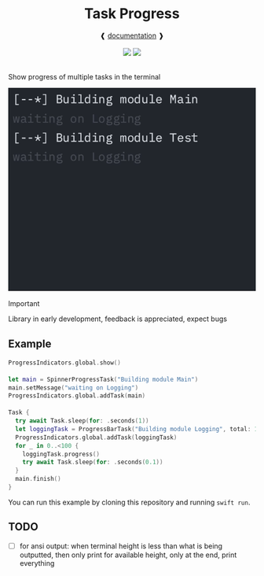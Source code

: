 <div align="center">
  <h1>Task Progress</h1>
  ❰
  <a href="https://swiftpackageindex.com/Jomy10/TaskProgress/documentation/taskprogress">documentation</a>
  ❱
</div><br/>
<div align="center">
  <a href="https://swiftpackageindex.com/Jomy10/TaskProgress"><img src="https://img.shields.io/endpoint?url=https%3A%2F%2Fswiftpackageindex.com%2Fapi%2Fpackages%2FJomy10%2FTaskProgress%2Fbadge%3Ftype%3Dswift-versions"></img></a>
  <a href="https://swiftpackageindex.com/Jomy10/TaskProgress"><img src="https://img.shields.io/endpoint?url=https%3A%2F%2Fswiftpackageindex.com%2Fapi%2Fpackages%2FJomy10%2FTaskProgress%2Fbadge%3Ftype%3Dplatforms"></img></a>
</div><br/>

Show progress of multiple tasks in the terminal

![example gif](resources/example.gif)

> [!IMPORTANT]
> Library in early development, feedback is appreciated, expect bugs

## Example

```swift
ProgressIndicators.global.show()

let main = SpinnerProgressTask("Building module Main")
main.setMessage("waiting on Logging")
ProgressIndicators.global.addTask(main)

Task {
  try await Task.sleep(for: .seconds(1))
  let loggingTask = ProgressBarTask("Building module Logging", total: 100)
  ProgressIndicators.global.addTask(loggingTask)
  for _ in 0..<100 {
    loggingTask.progress()
    try await Task.sleep(for: .seconds(0.1))
  }
  main.finish()
}
```

You can run this example by cloning this repository and running `swift run`.

## TODO

- [ ] for ansi output: when terminal height is less than what is being outputted, then only print for available height, only at the end,
  print everything
